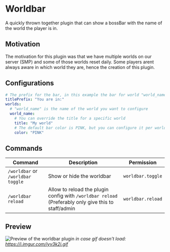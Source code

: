 # Worldbar
A quickly thrown together plugin that can show a bossBar with the name of the world the player is in.

## Motivation
The motivation for this plugin was that we have multiple worlds on our server (SMP) and some of those worlds reset daily. Some players arent always aware in which world they are, hence the creation of this plugin.

## Configurations
```yaml
# The prefix for the bar, in this example the bar for world "world_name" would say: "You are in: My world"
titlePrefix: "You are in:"
worlds:
  # "world_name" is the name of the world you want to configure
  world_name:
    # You can override the title for a specific world
    title: "My world"
    # The default bar color is PINK, but you can configure it per world.
    color: "PINK"
```

## Commands
| Command                           | Description                                                                                      | Permission         |
|-----------------------------------|--------------------------------------------------------------------------------------------------|--------------------|
| `/worldbar` or `/worldbar toggle` | Show or hide the worldbar                                                                          | `worldbar.toggle` |
| `/worldbar reload`                | Allow to reload the plugin config with `/worldbar reload` (Preferably only give this to staff/admin | `worldbar.reload`  |

## Preview
![Preview of the worldbar plugin](https://i.imgur.com/iyv3k2i.gif)
_in case gif doesn't load: https://i.imgur.com/iyv3k2i.gif_
